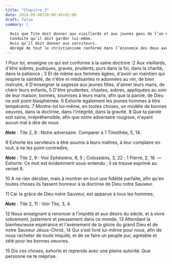 ```yaml
---
title: "Chapitre 2"
date: 2024-09-06T20:00:45+02:00
draft: false
summary: |
  
  Avis que Tite doit donner aux vieillards et aux jeunes gens de l’un et l’autre sexe.
  Conduite qu’il doit garder lui-même.
  Avis qu’il doit donner aux serviteurs.
  Abrégé de tout le christianisme renfermé dans l’économie des deux avènements de Jésus-Christ.
---
```



1 Pour toi, enseigne ce qui est conforme à la saine doctrine :2 Aux vieillards, d'être sobres, pudiques, graves, prudents, purs dans la foi, dans la charité, dans la patience ; 3 Et de même aux femmes âgées, d'avoir un maintien qui respire la sainteté, de n'être ni médisantes ni adonnées au vin, de bien instruire, 4 D'enseigner la sagesse aux jeunes filles, d'aimer leurs maris, de chérir leurs enfants, 5 D'être prudentes, chastes, sobres, appliquées au soin de leur maison, bonnes, soumises à leurs maris, afin que la parole, de Dieu ne soit point blasphémée. 6 Exhorte également les jeunes hommes à être tempérants. 7 Montre-toi toi-même, en toutes choses, un modèle de bonnes oeuvres, dans la doctrine, dans l'intégrité, dans la gravité. 8 Que ta parole soit saine, irrépréhensible, afin que notre adversaire rougisse, n'ayant aucun mal à dire de nous.

***Note*** :  Tite 2, 8 : Notre adversaire. Comparer à 1 Timothée, 5, 14.

9 Exhorte les serviteurs à être soumis à leurs maîtres, à leur complaire en tout, à ne les point contredire,

***Note*** :  Tite 2, 9 : Voir Ephésiens, 6, 5 ; Colossiens, 3, 22 ; 1 Pierre, 2, 18. ― Exhorte. Ce mot est évidemment sous-entendu ; il se trouve exprimé au verset 6.

10 A ne rien dérober, mais à montrer en tout une fidélité parfaite, afin qu'en toutes choses ils fassent honneur à la doctrine de Dieu notre Sauveur.


11 Car la grâce de Dieu notre Sauveur, est apparue à tous les hommes,

***Note*** :  Tite 2, 11 : Voir Tite, 3, 4.

12 Nous enseignant à renoncer à l'impiété et aux désirs du siècle, et à vivre sobrement, justement et pieusement dans ce monde, 13 Attendant la bienheureuse espérance et l'avènement de la gloire du grand Dieu et de notre Sauveur Jésus-Christ, 14 Qui s'est livré lui-même pour nous, afin de nous racheter de toute iniquité, et de se faire un peuple pur, agréable et zélé pour les bonnes oeuvres.


15 Dis ces choses, exhorte et reprends avec une pleine autorité. Que personne ne te méprise.

